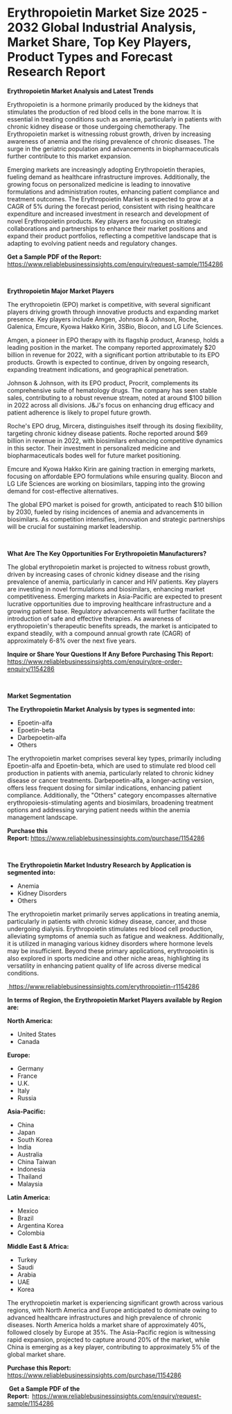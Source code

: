<p><h1>Erythropoietin Market Size 2025 - 2032 Global Industrial Analysis, Market Share, Top Key Players, Product Types and Forecast Research Report</h1></p><p><strong>Erythropoietin Market Analysis and Latest Trends</strong></p>
<p><p>Erythropoietin is a hormone primarily produced by the kidneys that stimulates the production of red blood cells in the bone marrow. It is essential in treating conditions such as anemia, particularly in patients with chronic kidney disease or those undergoing chemotherapy. The Erythropoietin market is witnessing robust growth, driven by increasing awareness of anemia and the rising prevalence of chronic diseases. The surge in the geriatric population and advancements in biopharmaceuticals further contribute to this market expansion.</p><p>Emerging markets are increasingly adopting Erythropoietin therapies, fueling demand as healthcare infrastructure improves. Additionally, the growing focus on personalized medicine is leading to innovative formulations and administration routes, enhancing patient compliance and treatment outcomes. The Erythropoietin Market is expected to grow at a CAGR of 5% during the forecast period, consistent with rising healthcare expenditure and increased investment in research and development of novel Erythropoietin products. Key players are focusing on strategic collaborations and partnerships to enhance their market positions and expand their product portfolios, reflecting a competitive landscape that is adapting to evolving patient needs and regulatory changes.</p></p>
<p><strong>Get a Sample PDF of the Report:&nbsp;</strong> <a href="https://www.reliablebusinessinsights.com/enquiry/request-sample/1154286?utm_campaign=3521&utm_medium=2&utm_source=Github&utm_content=ia&utm_term=19042025&utm_id=erythropoietin">https://www.reliablebusinessinsights.com/enquiry/request-sample/1154286</a></p>
<p>&nbsp;</p>
<p><strong>Erythropoietin Major Market Players</strong></p>
<p><p>The erythropoietin (EPO) market is competitive, with several significant players driving growth through innovative products and expanding market presence. Key players include Amgen, Johnson & Johnson, Roche, Galenica, Emcure, Kyowa Hakko Kirin, 3SBio, Biocon, and LG Life Sciences.</p><p>Amgen, a pioneer in EPO therapy with its flagship product, Aranesp, holds a leading position in the market. The company reported approximately $20 billion in revenue for 2022, with a significant portion attributable to its EPO products. Growth is expected to continue, driven by ongoing research, expanding treatment indications, and geographical penetration.</p><p>Johnson & Johnson, with its EPO product, Procrit, complements its comprehensive suite of hematology drugs. The company has seen stable sales, contributing to a robust revenue stream, noted at around $100 billion in 2022 across all divisions. J&J's focus on enhancing drug efficacy and patient adherence is likely to propel future growth.</p><p>Roche's EPO drug, Mircera, distinguishes itself through its dosing flexibility, targeting chronic kidney disease patients. Roche reported around $69 billion in revenue in 2022, with biosimilars enhancing competitive dynamics in this sector. Their investment in personalized medicine and biopharmaceuticals bodes well for future market positioning.</p><p>Emcure and Kyowa Hakko Kirin are gaining traction in emerging markets, focusing on affordable EPO formulations while ensuring quality. Biocon and LG Life Sciences are working on biosimilars, tapping into the growing demand for cost-effective alternatives.</p><p>The global EPO market is poised for growth, anticipated to reach $10 billion by 2030, fueled by rising incidences of anemia and advancements in biosimilars. As competition intensifies, innovation and strategic partnerships will be crucial for sustaining market leadership.</p></p>
<p>&nbsp;</p>
<p><strong>What Are The Key Opportunities For Erythropoietin Manufacturers?</strong></p>
<p><p>The global erythropoietin market is projected to witness robust growth, driven by increasing cases of chronic kidney disease and the rising prevalence of anemia, particularly in cancer and HIV patients. Key players are investing in novel formulations and biosimilars, enhancing market competitiveness. Emerging markets in Asia-Pacific are expected to present lucrative opportunities due to improving healthcare infrastructure and a growing patient base. Regulatory advancements will further facilitate the introduction of safe and effective therapies. As awareness of erythropoietin's therapeutic benefits spreads, the market is anticipated to expand steadily, with a compound annual growth rate (CAGR) of approximately 6-8% over the next five years.</p></p>
<p><strong>Inquire or Share Your Questions If Any Before Purchasing This Report:</strong> <a href="https://www.reliablebusinessinsights.com/enquiry/pre-order-enquiry/1154286?utm_campaign=3521&utm_medium=2&utm_source=Github&utm_content=ia&utm_term=19042025&utm_id=erythropoietin">https://www.reliablebusinessinsights.com/enquiry/pre-order-enquiry/1154286</a></p>
<p>&nbsp;</p>
<p><strong>Market Segmentation</strong></p>
<p><strong>The Erythropoietin Market Analysis by types is segmented into:</strong></p>
<p><ul><li>Epoetin-alfa</li><li>Epoetin-beta</li><li>Darbepoetin-alfa</li><li>Others</li></ul></p>
<p><p>The erythropoietin market comprises several key types, primarily including Epoetin-alfa and Epoetin-beta, which are used to stimulate red blood cell production in patients with anemia, particularly related to chronic kidney disease or cancer treatments. Darbepoetin-alfa, a longer-acting version, offers less frequent dosing for similar indications, enhancing patient compliance. Additionally, the "Others" category encompasses alternative erythropoiesis-stimulating agents and biosimilars, broadening treatment options and addressing varying patient needs within the anemia management landscape.</p></p>
<p><strong>Purchase this Report:&nbsp;</strong><a href="https://www.reliablebusinessinsights.com/purchase/1154286?utm_campaign=3521&utm_medium=2&utm_source=Github&utm_content=ia&utm_term=19042025&utm_id=erythropoietin">https://www.reliablebusinessinsights.com/purchase/1154286</a></p>
<p>&nbsp;</p>
<p><strong>The Erythropoietin Market Industry Research by Application is segmented into:</strong></p>
<p><ul><li>Anemia</li><li>Kidney Disorders</li><li>Others</li></ul></p>
<p><p>The erythropoietin market primarily serves applications in treating anemia, particularly in patients with chronic kidney disease, cancer, and those undergoing dialysis. Erythropoietin stimulates red blood cell production, alleviating symptoms of anemia such as fatigue and weakness. Additionally, it is utilized in managing various kidney disorders where hormone levels may be insufficient. Beyond these primary applications, erythropoietin is also explored in sports medicine and other niche areas, highlighting its versatility in enhancing patient quality of life across diverse medical conditions.</p></p>
<p><a href="https://www.reliablebusinessinsights.com/erythropoietin-r1154286?utm_campaign=3521&utm_medium=2&utm_source=Github&utm_content=ia&utm_term=19042025&utm_id=erythropoietin">&nbsp;https://www.reliablebusinessinsights.com/erythropoietin-r1154286</a></p>
<p><strong>In terms of Region, the Erythropoietin Market Players available by Region are:</strong></p>
<p>
    <p> <strong> North America: </strong>
        <ul>
            <li>United States</li>
            <li>Canada</li>
        </ul>
        </p> 
    <p> <strong> Europe: </strong>
        <ul>
            <li>Germany</li>
            <li>France</li>
            <li>U.K.</li>
            <li>Italy</li>
            <li>Russia</li>
        </ul>
        </p> 
    <p> <strong> Asia-Pacific: </strong>
        <ul>
            <li>China</li>
            <li>Japan</li>
            <li>South Korea</li>
            <li>India</li>
            <li>Australia</li>
            <li>China Taiwan</li>
            <li>Indonesia</li>
            <li>Thailand</li>
            <li>Malaysia</li>
        </ul>
        </p> 
    <p> <strong> Latin America: </strong>
        <ul>
            <li>Mexico</li>
            <li>Brazil</li>
            <li>Argentina Korea</li>
            <li>Colombia</li>
        </ul>
        </p> 
    <p> <strong> Middle East & Africa: </strong>
        <ul>
            <li>Turkey</li>
            <li>Saudi</li>
            <li>Arabia</li>
            <li>UAE</li>
            <li>Korea</li>
        </ul>
    </p>
    </p>
<p><p>The erythropoietin market is experiencing significant growth across various regions, with North America and Europe anticipated to dominate owing to advanced healthcare infrastructures and high prevalence of chronic diseases. North America holds a market share of approximately 40%, followed closely by Europe at 35%. The Asia-Pacific region is witnessing rapid expansion, projected to capture around 20% of the market, while China is emerging as a key player, contributing to approximately 5% of the global market share.</p></p>
<p><strong>Purchase this Report: </strong><a href="https://www.reliablebusinessinsights.com/purchase/1154286?utm_campaign=3521&utm_medium=2&utm_source=Github&utm_content=ia&utm_term=19042025&utm_id=erythropoietin">https://www.reliablebusinessinsights.com/purchase/1154286</a></p>
<p>&nbsp;<strong>Get a Sample PDF of the Report:&nbsp;&nbsp;</strong><a href="https://www.reliablebusinessinsights.com/enquiry/request-sample/1154286?utm_campaign=3521&utm_medium=2&utm_source=Github&utm_content=ia&utm_term=19042025&utm_id=erythropoietin">https://www.reliablebusinessinsights.com/enquiry/request-sample/1154286</a></p>
<p><strong></strong></p>
<p><p></p><p></p><p></p></p>